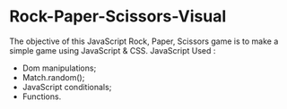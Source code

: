 # Rock-Paper-Scissors-Visual

The objective of this JavaScript Rock, Paper, Scissors game is to make a simple game using JavaScript & CSS.
JavaScript Used :

- Dom manipulations;
- Match.random();
- JavaScript conditionals;
- Functions.
